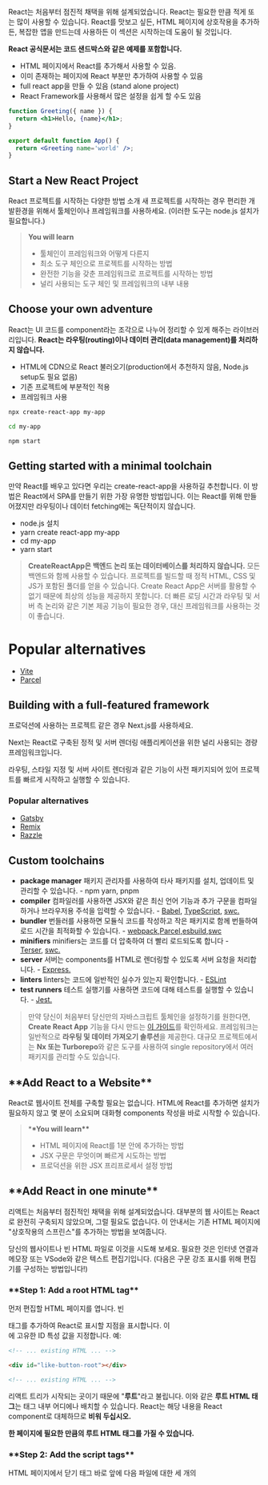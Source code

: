 React는 처음부터 점진적 채택을 위해 설계되었습니다. React는 필요한 만큼 적게 또는 많이 사용할 수 있습니다. React를 맛보고 싶든, HTML 페이지에 상호작용을 추가하든, 복잡한 앱을 만드는데 사용하든 이 섹션은 시작하는데 도움이 될 것입니다.

**React 공식문서는 코드 샌드박스와 같은 예제를 포함합니다.**

- HTML 페이지에서 React를 추가해서 사용할 수 있음.
- 이미 존재하는 페이지에 React 부분만 추가하여 사용할 수 있음
- full react app을 만들 수 있음 (stand alone project)
- React Framework를 사용해서 많은 설정을 쉽게 할 수도 있음

```jsx
function Greeting({ name }) {
  return <h1>Hello, {name}</h1>;
}

export default function App() {
  return <Greeting name='world' />;
}
```

## Start a New React Project

React 프로젝트를 시작하는 다양한 방법 소개
새 프로젝트를 시작하는 경우 편리한 개발환경을 위해서 툴체인이나 프레임워크를 사용하세요.
(이러한 도구는 node.js 설치가 필요합니다.)

> **You will learn**
>
> - 툴체인이 프레임워크와 어떻게 다른지
> - 최소 도구 체인으로 프로젝트를 시작하는 방법
> - 완전한 기능을 갖춘 프레임워크로 프로젝트를 시작하는 방법
> - 널리 사용되는 도구 체인 및 프레임워크의 내부 내용

## Choose your own adventure

React는 UI 코드를 component라는 조각으로 나누어 정리할 수 있게 해주는 라이브러리입니다.
**React는 라우팅(routing)이나 데이터 관리(data management)를 처리하지 않습니다.**

- HTML에 CDN으로 React 불러오기(production에서 추천하지 않음, Node.js setup도 필요 없음)
- 기존 프로젝트에 부분적인 적용
- 프레임워크 사용

```bash
npx create-react-app my-app

cd my-app

npm start
```

## Getting started with a minimal toolchain

만약 React를 배우고 있다면 우리는 create-react-app을 사용하길 추천합니다. 이 방법은 React에서 SPA를 만들기 위한 가장 유명한 방법입니다. 이는 React를 위해 만들어졌지만 라우팅이나 데이터 fetching에는 독단적이지 않습니다.

- node.js 설치
- yarn create react-app my-app
- cd my-app
- yarn start

> **CreateReactApp은 백엔드 논리 또는 데이터베이스를 처리하지 않습니다.**
> 모든 백엔드와 함께 사용할 수 있습니다. 프로젝트를 빌드할 때 정적 HTML, CSS 및 JS가 포함된 폴더를 얻을 수 있습니다. Create React App은 서버를 활용할 수 없기 때문에 최상의 성능을 제공하지 못합니다. 더 빠른 로딩 시간과 라우팅 및 서버 측 논리와 같은 기본 제공 기능이 필요한 경우, 대신 프레임워크를 사용하는 것이 좋습니다.

# **Popular alternatives**

- [Vite](https://vitejs.dev/guide/)
- [Parcel](https://parceljs.org/getting-started/webapp/)

## Building with a full-featured framework

프로덕션에 사용하는 프로젝트 같은 경우 Next.js를 사용하세요.

Next는 React로 구축된 정적 및 서버 렌더링 애플리케이션을 위한 널리 사용되는 경량 프레임워크입니다.

라우팅, 스타일 지정 및 서버 사이트 렌더링과 같은 기능이 사전 패키지되어 있어 프로젝트를 빠르게 시작하고 실행할 수 있습니다.

### Popular alternatives

- [Gatsby](https://www.gatsbyjs.org/)
- [Remix](https://remix.run/)
- [Razzle](https://razzlejs.org/)

## Custom toolchains

- **package manager**
  패키지 관리자를 사용하여 타사 패키지를 설치, 업데이트 및 관리할 수 있습니다. - npm yarn, pnpm
- **compiler**
  컴파일러를 사용하면 JSX와 같은 최신 언어 기능과 추가 구문을 컴파일하거나 브라우저용 주석을 입력할 수 있습니다. - [Babel](https://babeljs.io/), [TypeScript](https://www.typescriptlang.org/), [swc.](https://swc.rs/)
- **bundler**
  번들러를 사용하면 모듈식 코드를 작성하고 작은 패키지로 함께 번들하여 로드 시간을 최적화할 수 있습니다. - [webpack](https://webpack.js.org/),[Parcel](https://parceljs.org/),[esbuild](https://esbuild.github.io/),[swc](https://swc.rs/)
- **minifiers**
  minifiers는 코드를 더 압축하여 더 빨리 로드되도록 합니다 - [Terser](https://terser.org/), [swc.](https://swc.rs/)
- **server**
  서버는 components를 HTML로 렌더링할 수 있도록 서버 요청을 처리합니다. - [Express.](https://expressjs.com/)
- **linters**
  linters는 코드에 일반적인 실수가 있는지 확인합니다. - [ESLint](https://eslint.org/)
- **test runners**
  테스트 실행기를 사용하면 코드에 대해 테스트를 실행할 수 있습니다. - [Jest.](https://jestjs.io/)

> 만약 당신이 처음부터 당신만의 자바스크립트 툴체인을 설정하기를 원한다면, **Create React App** 기능을 다시 만드는 [이 가이드](https://medium.com/@JedaiSaboteur/creating-a-react-app-from-scratch-f3c693b84658)를 확인하세요.
> 프레임워크는 일반적으로 **라우팅 및 데이터 가져오기 솔루션**을 제공한다.
> 대규모 프로젝트에서는 **Nx 또는 Turborepo**와 같은 도구를 사용하여 single repository에서 여러 패키지를 관리할 수도 있습니다.

## \***\*Add React to a Website\*\***

React로 웹사이트 전체를 구축할 필요는 없습니다.
HTML에 React를 추가하면 설치가 필요하지 않고 몇 분이 소요되며 대화형 components 작성을 바로 시작할 수 있습니다.

> \***\*You will learn\*\***
>
> - HTML 페이지에 React를 1분 안에 추가하는 방법
> - JSX 구문은 무엇이며 빠르게 시도하는 방법
> - 프로덕션을 위한 JSX 프리프로세서 설정 방법

## \***\*Add React in one minute\*\***

리액트는 처음부터 점진적인 채택을 위해 설계되었습니다. 대부분의 웹 사이트는 React로 완전히 구축되지 않았으며, 그럴 필요도 없습니다. 이 안내서는 기존 HTML 페이지에 "상호작용의 스프린스"를 추가하는 방법을 보여줍니다.

당신의 웹사이트나 빈 HTML 파일로 이것을 시도해 보세요. 필요한 것은 인터넷 연결과 메모장 또는 VSode와 같은 텍스트 편집기입니다. (다음은 구문 강조 표시를 위해 편집기를 구성하는 방법입니다!)

### \***\*Step 1: Add a root HTML tag\*\***

먼저 편집할 HTML 페이지를 엽니다. 빈 <div> 태그를 추가하여 React로 표시할 지점을 표시합니다. 이 <div>에 고유한 ID 특성 값을 지정합니다. 예:

```html
<!-- ... existing HTML ... -->

<div id="like-button-root"></div>

<!-- ... existing HTML ... -->
```

리액트 트리가 시작되는 곳이기 때문에 "**루트**"라고 불립니다. 이와 같은 **루트 HTML 태그**는 <body> 태그 내부 어디에나 배치할 수 있습니다. React는 해당 내용을 React component로 대체하므로 **비워 두십시오.**

**한 페이지에 필요한 만큼의 루트 HTML 태그를 가질 수 있습니다.**

### \***\*Step 2: Add the script tags\*\***

HTML 페이지에서 닫기 </body> 태그 바로 앞에 다음 파일에 대한 세 개의 <script> 태그를 추가합니다:

- [react.development.js](https://unpkg.com/react@18.2.0/umd/react.development.js)를 사용하여 React component를 정의할 수 있습니다.
- [react-dom.development.js](https://unpkg.com/react-dom@18.2.0/umd/react-dom.development.js)를 사용하여 HTML 요소를 DOM으로 렌더링할 수 있습니다.
- like-button.js는 당신이 다음 단계에서 당신의 components를 작성하는 곳입니다!

HTML은 이제 다음과 같이 끝나야 합니다:

```html
<!-- end of the page -->
    <script src="https://unpkg.com/react@18/umd/react.development.js" crossorigin></script>
    <script src="https://unpkg.com/react-dom@18/umd/react-dom.development.js" crossorigin></script>
    <script src="like-button.js"></script>
  </body>
</html>
```

> **함정**
> 라이브 웹 사이트에 배포하기 전에 development.js를 production.min.js로 교체해야 합니다! React의 개발 빌드는 더 유용한 오류 메시지를 제공하지만 웹 사이트 속도를 많이 늦춥니다.

### \***\*Step 3: Create a React component\*\***

HTML 페이지 옆에 like-button.js라는 파일을 만들고 이 코드 조각을 추가한 다음 파일을 저장합니다. 이 코드는 LikeButton이라는 React component를 정의합니다.

```jsx
'use strict';

function LikeButton() {
  const [liked, setLiked] = React.useState(false);

  if (liked) {
    return 'You liked this!';
  }

  return React.createElement(
    'button',
    {
      onClick: () => setLiked(true),
    },
    'Like',
  );
}
```

### **Step 4: Add your React component to the page**

마지막으로 like-button.js의 하단에 세 줄을 추가합니다. 다음 코드 행은 첫 번째 단계에서 HTML에 추가한 <div>를 찾아 React 루트를 만든 다음 그 안에 "좋아요" button React component를 표시합니다:

```jsx
const rootNode = document.getElementById('like-button-root');
const root = ReactDOM.createRoot(rootNode);
root.render(React.createElement(LikeButton));
```

축하합니다! 방금 웹 사이트에 첫 번째 React component를 렌더링했습니다!

- [전체 소스 코드 예제 보기](https://gist.github.com/gaearon/0b535239e7f39c524f9c7dc77c44f09e)
- [전체 예제 다운로드(2KB 압축)](https://gist.github.com/gaearon/0b535239e7f39c524f9c7dc77c44f09e/archive/651935b26a48ac68b2de032d874526f2d0896848.zip)

### **You can reuse components!**

동일한 HTML 페이지의 여러 위치에 React component를 표시할 수 있습니다. 이 기능은 페이지의 React-powered 부분이 서로 다른 경우에 유용합니다. HTML에 여러 루트 태그를 넣은 다음 ReactDOM.createRoot()을 사용하여 각각의 내부에 React component를 렌더링하여 이 작업을 수행할 수 있습니다. 예:

1. index.html에서 컨테이너 요소 <divid="another-root"></div>를 추가합니다.
2. like-button.js에서 끝에 세 줄을 더 추가합니다:

```jsx
const anotherRootNode = document.getElementById('another-root');
const anotherRoot = ReactDOM.createRoot(anotherRootNode);
anotherRoot.render(React.createElement(LikeButton));
```

여러 곳에서 동일한 component를 렌더링해야 하는 경우 각 루트에 ID 대신 CSS 클래스를 할당한 다음 모두 찾을 수 있습니다. 다음은 세 개의 "좋아요" button을 표시하고 각 button에 데이터를 전달하는 예입니다.

### \***\*Step 5: Minify JavaScript for production\*\***

최소화되지 않은 JavaScript는 사용자의 페이지 로드 시간을 크게 늦출 수 있습니다. 웹 사이트를 프로덕션에 배포하기 전에 스크립트를 최소화하는 것이 좋습니다.

- 스크립트에 대한 최소화 단계가 없는 경우 [다음과 같은 방법](https://gist.github.com/gaearon/ee0201910608f15df3f8cd66aa83f98e)으로 스크립트를 설정할 수 있습니다.
- 애플리케이션 스크립트를 이미 최소화한 경우 배포된 HTML이 다음과 같이 product.min.js로 끝나는 React 버전을 로드하면 사이트가 운영 준비 상태가 됩니다:

```jsx
<script src="https://unpkg.com/react@18/umd/react.production.min.js" crossorigin></script>
<script src="https://unpkg.com/react-dom@18/umd/react-dom.production.min.js" crossorigin></script>
```

## \***\*Try React with JSX\*\***

위의 예는 브라우저에서 기본적으로 지원되는 기능에 의존합니다. 이것이 like-button.js가 자바스크립트 함수 호출을 사용하여 React에 표시할 내용을 알려주는 이유이다:

```jsx
return React.createElement('button', { onClick: () => setLiked(true) }, 'Like');
```

그러나 리액트는 HTML과 같은 자바스크립트 구문인 JSX를 대신 사용할 수 있는 옵션도 제공한다:

```jsx
return <button onClick={() => setLiked(true)}>Like</button>;
```

이 두 코드 스니펫은 동일합니다. JSX는 자바스크립트에서 마크업을 설명하는 데 널리 쓰이는 문법이다. 많은 사람들이 UI 코드 작성에 익숙하고 도움이 된다고 생각한다.

당신은 이 [온라인 변환기](https://babeljs.io/en/repl#?babili=false&browsers=&build=&builtIns=false&spec=false&loose=false&code_lz=DwIwrgLhD2B2AEcDCAbAlgYwNYF4DeAFAJTw4B88EAFmgM4B0tAphAMoQCGETBe86WJgBMAXJQBOYJvAC-RGWQBQ8FfAAyaQYuAB6cFDhkgA&debug=false&forceAllTransforms=false&shippedProposals=false&circleciRepo=&evaluate=false&fileSize=false&timeTravel=false&sourceType=module&lineWrap=true&presets=es2015%2Creact%2Cstage-2&prettier=false&targets=&version=7.17)를 사용하여 HTML 마크업을 JSX로 변환하는 것을 즐길 수 있다.

### \***\*Try JSX\*\***

JSX를 시도하는 가장 빠른 방법은 페이지에 Babel 컴파일러를 <스크립트> 태그로 추가하는 것이다. like-button.js 앞에 놓고 like-button.js의 <script> 태그에 type="text/babel" 속성을 추가합니다:

```jsx
<script src="https://unpkg.com/react@18/umd/react.production.min.js" crossorigin></script>
  <script src="https://unpkg.com/react-dom@18/umd/react-dom.production.min.js" crossorigin></script>
  <script src="https://unpkg.com/@babel/standalone/babel.min.js"></script>
  <script src="like-button.js" type="text/babel"></script>
</body>
```

이제 like-button.js를 열고 바꿀 수 있습니다

```jsx
return React.createElement(
  'button',
  {
    onClick: () => setLiked(true),
  },
  'Like',
);
```

다음과 같은 JSX 코드를 사용합니다:

```jsx
return <button onClick={() => setLiked(true)}>Like</button>;
```

처음에는 JS를 마크업과 혼합하는 것이 약간 특이하게 느껴질 수 있지만, 그것은 당신에게 점점 더 도움이 될 것입니다! 소개는 JSX의 [Writing Markup](https://beta.reactjs.org/learn/writing-markup-with-jsx)을 확인하십시오. 다음은 다운로드하여 사용할 수 있는 [JSX가 포함된 HTML 파일의 예](https://raw.githubusercontent.com/reactjs/reactjs.org/main/static/html/single-file-example.html)입니다.

> \***\*Pitfall\*\***
> Babel <스크립트> 컴파일러는 간단한 데모를 배우고 만드는 데 좋다. 그러나 웹 사이트 속도가 느려져 프로덕션에 적합하지 않습니다. 앞으로 이동할 준비가 되었으면 Babel <script> 태그를 제거하고 이 단계에서 추가한 type="text/babel" 특성을 제거합니다. 대신 다음 섹션에서는 JSX 프리프로세서를 설정하여 모든 <스크립트> 태그를 JSX에서 JS로 변환합니다.

## \***\*Add JSX to a project\*\***

프로젝트에 JSX를 추가하는 데 번들러나 개발 서버와 같은 복잡한 도구가 필요하지 않습니다. JSX 프리프로세서를 추가하는 것은 CSS 프리프로세서를 추가하는 것과 비슷하다.

터미널의 프로젝트 폴더로 이동하여 다음 두 명령을 붙여넣습니다(Node.js가 설치되어 있는지 확인하십시오!):

1. `npm init -y`(실패할 경우 다음과 같은 수정 사항)
2. `npm install @babel/cli@7 babel-party-app@10`

JSX 프리프로세서를 설치하려면 npm만 필요합니다. 당신은 그것이 다른 어떤 것에도 필요하지 않을 것이다. React와 응용 프로그램 코드는 모두 변경 없이 <script> 태그로 유지될 수 있습니다.

축하합니다! 방금 프로젝트에 프로덕션 가능한 JSX 설정을 추가했습니다.

## \***\*Run the JSX Preprocessor\*\***

JSX가 포함된 파일을 저장할 때마다 변환이 다시 실행되도록 JSX 파일을 브라우저가 이해할 수 있는 새로운 일반 JavaScript 파일로 변환할 수 있습니다. 설정 방법은 다음과 같습니다:

1. src라는 폴더를 만듭니다.
2. 터미널에서 다음 명령을 실행합니다. `npx babel --watch src --out-dir. --presets babel-preset-react-app/prod` (끝날 때까지 기다리지 마십시오! 이 명령은 src 내부의 JSX에 대한 편집을 위해 자동 감시를 시작합니다.)
3. JSX-ified like-button.js([이렇게 보여야 합니다!](https://gist.githubusercontent.com/gaearon/be5ae0fbf563d6c5fe5c1563907b13d2/raw/4c0d0b8c7f4fcb341720424c28c72059f8174c62/like-button.js))를 새 src 폴더로 이동합니다.

watcher는 브라우저에 적합한 일반 자바스크립트 코드로 사전 처리된 like-button.js를 만들 것이다.

> \***\*Pitfall\*\***
> "바벨 패키지를 잘못 설치했습니다."라는 오류 메시지가 표시되면 이전 단계를 놓쳤을 수 있습니다. 동일한 폴더에서 수행한 다음 다시 시도하십시오.

방금 사용한 도구의 이름은 Babel이며 설명서에서 자세히 알아볼 수 있습니다. JSX 외에도 오래된 브라우저를 손상시킬 염려 없이 최신 JavaScript 구문 기능을 사용할 수 있습니다.

빌드 도구에 익숙해지고 더 많은 작업을 수행하기를 원하는 경우, 여[기에서 가장 인기 있고 접근하기 쉬운 도구 체인](https://beta.reactjs.org/learn/start-a-new-react-project)에 대해 설명합니다.

### \***\*React without JSX\*\***

원래 JSX는 리액트를 사용한 writing components가 HTML을 작성하는 것처럼 친숙하게 느껴지도록 하기 위해 도입되었다. 그러나 JSX를 사용하고 싶지 않거나 사용할 수 없는 경우가 있을 수 있습니다. 두 가지 옵션이 있습니다:

- 컴파일러 대신 자바스크립트 템플릿 문자열을 사용하는 htm과 같은 JSX 대안을 사용한다.
- 아래에 설명된 특수 구조를 가진 React.createElement()를 사용합니다.

JSX를 사용하면 다음과 같은 component를 작성할 수 있습니다:

```jsx
function Hello(props) {
  return <div>Hello {props.toWhat}</div>;
}

const root = ReactDOM.createRoot(document.getElementById('root'));
root.render(<Hello toWhat='World' />);
```

React.createElement()를 사용하면 다음과 같이 쓸 수 있습니다:

```jsx
function Hello(props) {
  return React.createElement('div', null, 'Hello ', props.toWhat);
}

const root = ReactDOM.createRoot(document.getElementById('root'));
root.render(React.createElement(Hello, { toWhat: 'World' }, null));
```

다음과 같은 몇 가지 인수를 사용할 수 있습니다: React.createElement(component, props, ...children).

작동 방식은 다음과 같습니다:

1. HTML 요소 또는 함수 component를 나타내는 문자열이 될 수 있는 component
2. [전달할 props](https://beta.reactjs.org/learn/passing-props-to-a-component)의 객체
3. 나머지는 텍스트 문자열 또는 기타 요소와 같은 component의 하위 항목입니다

React.createElement()를 입력하는 것이 지겹다면, 한 가지 일반적인 패턴은 단축키를 할당하는 것입니다:

```jsx
const e = React.createElement;

const root = ReactDOM.createRoot(document.getElementById('root'));
root.render(e('div', null, 'Hello World'));
```

그렇다면 이 스타일을 선호한다면 JSX만큼 편리할 수 있다.

# \***\*Editor Setup\*\***

적절하게 구성된 편집기는 코드를 읽기 더 명확하고 쓰기 더 빠르게 만들 수 있습니다. 그것은 심지어 여러분이 bugs를 잡는 것을 도와줄 수 있습니다! 편집기를 처음 설정하거나 현재 편집기를 조정하려는 경우 몇 가지 권장 사항이 있습니다.

> **You will learn**
>
> - 가장 인기 있는 editors는 무엇입니까
> - 코드를 자동으로 포맷하는 방법

## \***\*Your editor\*\***

VS Code는 오늘날 사용되는 가장 인기 있는 편집기 중 하나입니다. 그것은 확장의 큰 시장을 가지고 있고 깃허브와 같은 인기 있는 서비스와 잘 통합된다. 아래 나열된 대부분의 기능은 VS Code에 확장 기능으로 추가할 수 있으므로 구성 가능성이 높습니다!

리액트 커뮤니티에서 사용되는 다른 인기 있는 텍스트 편집기는 다음과 같다:

- 웹스톰은 자바스크립트를 위해 특별히 설계된 통합 개발 환경이다.
- Sublime Text는 JSX와 TypeScript, 구문 강조 및 자동 완성 기능을 지원합니다.
- Vim은 모든 종류의 텍스트를 만들고 변경하는 것을 매우 효율적으로 만들기 위해 만들어진 매우 구성 가능한 텍스트 편집기입니다. 대부분의 유닉스 시스템과 애플 OS X에서 vi로 포함되어 있다.

## \***\*Recommended text editor features\*\***

일부 편집기에는 이러한 기능이 기본 제공되지만 다른 편집기에는 확장 기능을 추가해야 할 수도 있습니다. 선택한 편집자가 어떤 지원을 제공하는지 확인하십시오!

## \***\*Linting\*\***

Code linters는 사용자가 작성할 때 코드의 문제를 찾아 조기에 해결하는 데 도움이 됩니다. [ESLint](https://eslint.org/)는 자바스크립트를 위한 인기 있는 오픈 소스 린터이다.

- [React에 대한 권장 구성으로 ESLint를 설치합니다](https://www.npmjs.com/package/eslint-config-react-app)([Node](https://nodejs.org/en/download/current/)가 설치되어 있는지 확인하십시오!)
- [VSCode의 ESLint를 공식 extension과 통합](https://marketplace.visualstudio.com/items?itemName=dbaeumer.vscode-eslint)

프로젝트에 대해 모든 [eslint-plugin-react-hook](https://www.npmjs.com/package/eslint-plugin-react-hooks) 규칙을 사용하도록 설정했는지 확인하십시오. 그들은 필수적이고 가장 심각한 벌레를 일찍 잡습니다. 권장되는 [eslint-config-react-app](https://www.npmjs.com/package/eslint-config-react-app) 사전 설정에는 이미 이러한 기능이 포함되어 있습니다.

## \***\*Formatting\*\***

다른 contributor와 코드를 공유할 때 가장 하고 싶지 않은 것은 [tabs vs spaces](https://www.google.com/search?q=tabs+vs+spaces)에 대한 토론입니다! 다행히 프리티어는 미리 설정된 구성 가능한 규칙에 따라 코드를 다시 포맷하여 코드를 정리합니다. [Prettier](https://prettier.io/) 를 실행하면 모든 탭이 공백으로 변환되고 들여쓰기, 따옴표 등도 모두 구성에 맞게 변경됩니다. 이상적인 설정에서는 파일을 저장할 때 프리티어가 실행되어 빠르게 편집할 수 있습니다.

다음 단계에 따라 VSCode에 Pretty 확장을 설치할 수 있습니다:

1. Launch VS Code
2. 빠른 열기 사용(Ctrl/Cmd+P 누름)
3. `ext installesbenp.prettier-vscode` 붙여넣기
4. Enter 키를 누릅니다

## \***\*Formatting on save\*\***

저장할 때마다 코드를 포맷하는 것이 이상적입니다. VS 코드에 이에 대한 설정이 있습니다!

1. VS 코드에서 `Ctrl/CMD + SHIFT + P`를 누릅니다.
2. “settings”을 입력합니다.
3. Enter를 친다.
4. 검색란에 “format on save”을 입력합니다.
5. 저장 시 “format on save” 이 선택되어 있는지 확인하십시오!

ESLint 사전 설정에 형식 지정 규칙이 있는 경우 Pretty와 충돌할 수 있습니다. ESLint가 논리적 오류를 탐지하는 데만 사용되도록 eslint-config-prettier를 사용하여 ESLint 사전 설정의 모든 형식 지정 규칙을 비활성화하는 것이 좋습니다. 풀 요청이 병합되기 전에 파일 형식을 강제로 지정하려면 freelery --check를 사용하여 연속 통합을 확인하십시오.

# \***\*React Developer Tools\*\***

React Developer Tools를 사용하여 React component를 검사하고, 특성 및 상태를 편집하고, 성능 문제를 식별할 수 있습니다.

> **You will learn**
>
> - React Developer Tools 설치 방법

## \***\*Browser extension\*\***

React로 빌드된 웹 사이트를 디버깅하는 가장 쉬운 방법은 React Developer Tools 브라우저 확장을 설치하는 것입니다. 다음과 같은 유명한 브라우저에서 사용할 수 있다:

- [Chrome용 설치](https://chrome.google.com/webstore/detail/react-developer-tools/fmkadmapgofadopljbjfkapdkoienihi?hl=en)
- [Firefox용 설치](https://addons.mozilla.org/en-US/firefox/addon/react-devtools/)
- [Edge용 설치](https://microsoftedge.microsoft.com/addons/detail/react-developer-tools/gpphkfbcpidddadnkolkpfckpihlkkil)

이제 React로 작성된 웹 사이트를 방문하면 Components(구성요소) 및 Profiler(프로파일러) 패널이 표시됩니다.

![Untitled](https://s3-us-west-2.amazonaws.com/secure.notion-static.com/d8a9c505-63f6-48b9-9a73-23cccb0f58db/Untitled.png)

## \***\*Safari and other browsers\*\***

다른 브라우저(예: Safari)의 경우 react-devtools npm 패키지를 설치합니다:

```jsx
# Yarn
yarn global add react-devtools

# Npm
npm install -g react-devtools
```

그런 다음 터미널에서 개발자 도구를 엽니다:

```jsx
react - devtools;
```

그런 다음 웹 사이트의 <head> 시작 부분에 다음과 같은 <script> 태그를 추가하여 웹 사이트를 연결합니다:

```html
<html>
  <head>
    <script src="http://localhost:8097"></script>
  </head>
</html>
```

개발자 도구에서 보려면 지금 브라우저에서 웹 사이트를 다시 로드하십시오.

## \***\*Mobile (React Native)\*\***

React Developer Tools를 사용하여 React Native로 빌드된 앱을 검사할 수도 있습니다.

React Developer Tools를 사용하는 가장 쉬운 방법은 전역에 설치하는 것입니다:

```bash
# Yarn
yarn global add react-devtools

# Npm
npm install -g react-devtools
```

그런 다음 터미널에서 개발자 도구를 엽니다.

```bash
react-devtools
```

실행 중인 로컬 React Native 앱에 연결해야 합니다.

개발자 도구가 몇 초 후에 연결되지 않으면 앱을 다시 로드해 보십시오.

